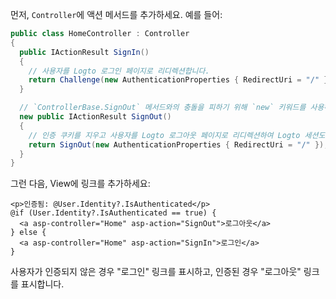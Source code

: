 먼저, `Controller`에 액션 메서드를 추가하세요. 예를 들어:

```csharp title="Controllers/HomeController.cs"
public class HomeController : Controller
{
  public IActionResult SignIn()
  {
    // 사용자를 Logto 로그인 페이지로 리디렉션합니다.
    return Challenge(new AuthenticationProperties { RedirectUri = "/" });
  }

  // `ControllerBase.SignOut` 메서드와의 충돌을 피하기 위해 `new` 키워드를 사용하세요.
  new public IActionResult SignOut()
  {
    // 인증 쿠키를 지우고 사용자를 Logto 로그아웃 페이지로 리디렉션하여 Logto 세션도 지웁니다.
    return SignOut(new AuthenticationProperties { RedirectUri = "/" });
  }
}
```

그런 다음, View에 링크를 추가하세요:

```cshtml title="Views/Home/Index.cshtml"
<p>인증됨: @User.Identity?.IsAuthenticated</p>
@if (User.Identity?.IsAuthenticated == true) {
  <a asp-controller="Home" asp-action="SignOut">로그아웃</a>
} else {
  <a asp-controller="Home" asp-action="SignIn">로그인</a>
}
```

사용자가 인증되지 않은 경우 "로그인" 링크를 표시하고, 인증된 경우 "로그아웃" 링크를 표시합니다.
